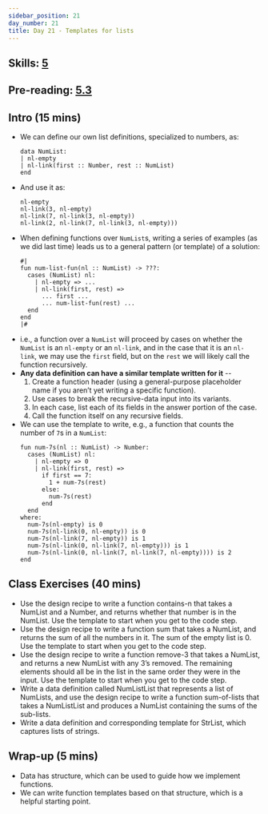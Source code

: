 ```yaml
---
sidebar_position: 21
day_number: 21
title: Day 21 - Templates for lists
---
```


## Skills: [5](</skills/#(5)>)

## Pre-reading: [5.3](%7B%7BDCIC_DOMAIN%7D%7D/recursive-data.html)

## Intro (15 mins)

- We can define our own list definitions, specialized to numbers, as:
  ```pyret
  data NumList:
  | nl-empty
  | nl-link(first :: Number, rest :: NumList)
  end
  ```
- And use it as:
  ```pyret
  nl-empty
  nl-link(3, nl-empty)
  nl-link(7, nl-link(3, nl-empty))
  nl-link(2, nl-link(7, nl-link(3, nl-empty)))
  ```
- When defining functions over `NumList`s, writing a series of examples (as we
  did last time) leads us to a general pattern (or template) of a solution:
  ```pyret
  #|
  fun num-list-fun(nl :: NumList) -> ???:
    cases (NumList) nl:
      | nl-empty => ...
      | nl-link(first, rest) =>
        ... first ...
        ... num-list-fun(rest) ...
    end
  end
  |#
  ```
- i.e., a function over a `NumList` will proceed by cases on whether the
  `NumList` is an `nl-empty` or an `nl-link`, and in the case that it is an
  `nl-link`, we may use the `first` field, but on the `rest` we will likely call
  the function recursively.
- **Any data definition can have a similar template written for it** --
  1. Create a function header (using a general-purpose placeholder name if you aren’t yet writing a specific function).
  2. Use cases to break the recursive-data input into its variants.
  3. In each case, list each of its fields in the answer portion of the case.
  4. Call the function itself on any recursive fields.
- We can use the template to write, e.g., a function that counts the number of `7`s in a `NumList`:
  ```pyret
  fun num-7s(nl :: NumList) -> Number:
    cases (NumList) nl:
      | nl-empty => 0
      | nl-link(first, rest) =>
        if first == 7:
          1 + num-7s(rest)
        else:
          num-7s(rest)
        end
    end
  where:
    num-7s(nl-empty) is 0
    num-7s(nl-link(0, nl-empty)) is 0
    num-7s(nl-link(7, nl-empty)) is 1
    num-7s(nl-link(0, nl-link(7, nl-empty))) is 1
    num-7s(nl-link(0, nl-link(7, nl-link(7, nl-empty)))) is 2
  end
  ```

## Class Exercises (40 mins)

- Use the design recipe to write a function contains-n that takes a NumList and
  a Number, and returns whether that number is in the NumList. Use the template to start when you get to the code step.
- Use the design recipe to write a function sum that takes a NumList, and
  returns the sum of all the numbers in it. The sum of the empty list is 0. Use the template to start when you get to the code step.
- Use the design recipe to write a function remove-3 that takes a NumList, and
  returns a new NumList with any 3’s removed. The remaining elements should all
  be in the list in the same order they were in the input. Use the template to start when you get to the code step.
- Write a data definition called NumListList that represents a list of NumLists,
  and use the design recipe to write a function sum-of-lists that takes a
  NumListList and produces a NumList containing the sums of the sub-lists.
- Write a data definition and corresponding template for StrList, which captures
  lists of strings.

## Wrap-up (5 mins)

- Data has structure, which can be used to guide how we implement functions.
- We can write function templates based on that structure, which is a helpful
  starting point.
